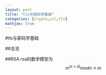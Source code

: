 ```yaml
---
layout: post
title: "tls与密码学基础"
categories: [crypto,ssl,tls]
mathjax: true
---
```

#tls与密码学基础

##总览

##RSA
rsa的数学模型为
$$m^(e \times d) mod n \equiv m$$